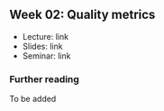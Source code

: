 ## Week 02: Quality metrics
- Lecture: link
- Slides: link
- Seminar: link

### Further reading
To be added
